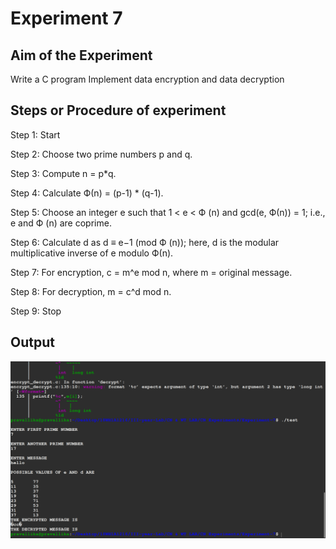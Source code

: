 # Experiment 7

## Aim of the Experiment
Write a C program Implement data encryption and data decryption

## Steps or Procedure of experiment

Step 1: Start

Step 2: Choose two prime numbers p and q.

Step 3: Compute n = p*q.

Step 4: Calculate Ф(n) = (p-1) * (q-1).

Step 5: Choose an integer e such that 1 < e < Ф (n) and gcd(e, Ф(n)) = 1; i.e., e and Ф (n) are coprime.

Step 6: Calculate d as d ≡ e−1 (mod Ф (n)); here, d is the modular multiplicative inverse of e modulo Ф(n).

Step 7: For encryption, c = m^e mod n, where m = original message.

Step 8: For decryption, m = c^d mod n.

Step 9: Stop

## Output

![output](en_de.png)
